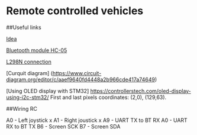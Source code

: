 # Remote controlled vehicles

##Useful links

[Idea](https://cxem.net/uprav/uprav43.php)

[Bluetooth module HC-05](https://3d-diy.ru/wiki/arduino-moduli/bluetooth-modul-hc-05/)

[L298N connection](https://3d-diy.ru/wiki/arduino-moduli/drayver-dvigatelya-l298n/)

[Curquit diagram] (https://www.circuit-diagram.org/editor/c/aaef9640fd4448a2b966cde417a74649)

[Using OLED display with STM32] https://controllerstech.com/oled-display-using-i2c-stm32/
First and last pixels coordinates: (2,0), (129,63).

##Wiring RC

A0 - Left joystick x
A1 - Right joustick x
A9 - UART TX to BT RX
A0 - UART RX to BT TX
B6 - Screen SCK
B7 - Screen SDA
